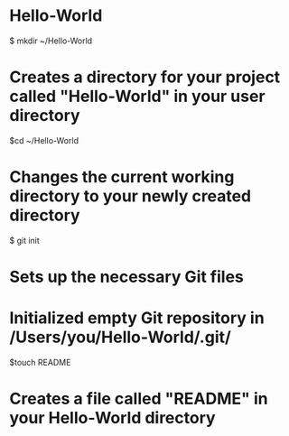 Hello-World
===========
$ mkdir ~/Hello-World
# Creates a directory for your project called "Hello-World" in your user directory

$cd ~/Hello-World
# Changes the current working directory to your newly created directory

$ git init
# Sets up the necessary Git files
# Initialized empty Git repository in /Users/you/Hello-World/.git/

$touch README
# Creates a file called "README" in your Hello-World directory
